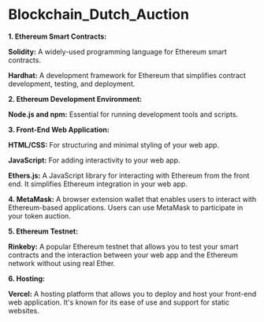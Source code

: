 # Blockchain_Dutch_Auction

**1. Ethereum Smart Contracts:**

**Solidity:** A widely-used programming language for Ethereum smart contracts.

**Hardhat:** A development framework for Ethereum that simplifies contract development, testing, and deployment.

**2. Ethereum Development Environment:**

**Node.js and npm:** Essential for running development tools and scripts.

**3. Front-End Web Application:**

**HTML/CSS:** For structuring and minimal styling of your web app.

**JavaScript:** For adding interactivity to your web app.

**Ethers.js:** A JavaScript library for interacting with Ethereum from the front end. It simplifies Ethereum integration in your web app.

**4. MetaMask:**
A browser extension wallet that enables users to interact with Ethereum-based applications. Users can use MetaMask to participate in your token auction.

**5. Ethereum Testnet:**

**Rinkeby:** A popular Ethereum testnet that allows you to test your smart contracts and the interaction between your web app and the Ethereum network without using real Ether.

**6. Hosting:**

**Vercel:** A hosting platform that allows you to deploy and host your front-end web application. It's known for its ease of use and support for static websites.

